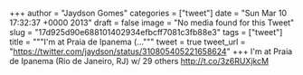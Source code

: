 
+++
author = "Jaydson Gomes"
categories = ["tweet"]
date = "Sun Mar 10 17:32:37 +0000 2013"
draft = false
image = "No media found for this Tweet"
slug = "17d925d90e688101402934efbcff7081c3fb88e3"
tags = ["tweet"]
title = """I'm at Praia de Ipanema (..."""
tweet = true
tweet_url = "https://twitter.com/jaydson/status/310805405221658624"
+++
I'm at Praia de Ipanema (Rio de Janeiro, RJ) w/ 29 others http://t.co/3z6RUXjkcM
